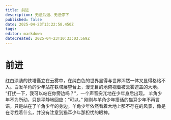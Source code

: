 ```yaml
---
title: 前进
description: 无法后退、无法停下
published: false
date: 2025-04-23T13:22:58.450Z
tags: 
editor: markdown
dateCreated: 2025-04-23T10:33:03.569Z
---
```


# 前进
红白涂装的铁塔矗立在云雾中，在纯白色的世界显得与世界浑然一体又显得格格不入。白发羊角的少年站在铁塔展望台上，漫无目的地俯视着被云雾遮盖的大地。
“打扰一下，我可以站在你旁边吗？”，一个声音突兀地在少年身后出现。
羊角少年不为所动，只是平静地回应：“可以。”
刚刚与羊角少年搭话的猫耳少年不再言语，只是站在了羊角少年的身边。羊角少年依然看着大地上那不存在的风景，像是在寻找着什么，并没有注意到猫耳少年那担忧的眼神。